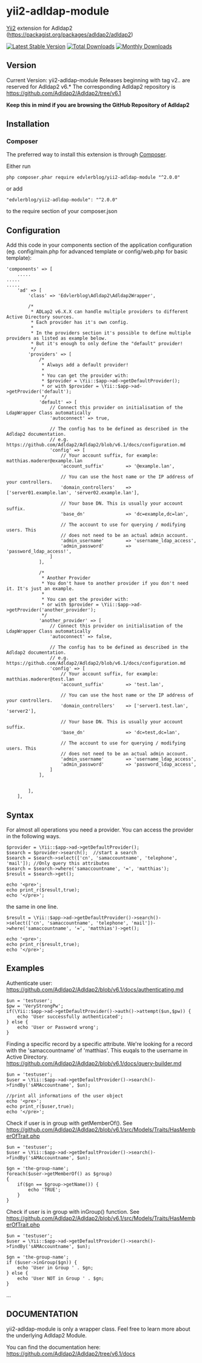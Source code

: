 # yii2-adldap-module

[Yii2](http://www.yiiframework.com) extension for Adldap2 (https://packagist.org/packages/adldap2/adldap2)

[![Latest Stable Version](https://poser.pugx.org/edvlerblog/yii2-adldap-module/v/stable)](https://packagist.org/packages/edvlerblog/yii2-adldap-module)
[![Total Downloads](https://poser.pugx.org/edvlerblog/yii2-adldap-module/downloads)](https://packagist.org/packages/edvlerblog/yii2-adldap-module)
[![Monthly Downloads](https://poser.pugx.org/edvlerblog/yii2-adldap-module/d/monthly)](https://packagist.org/packages/edvlerblog/yii2-adldap-module)

## Version

Current Version:
yii2-adldap-module Releases beginning with tag v2.*.* are reserved for Adldap2 v6.*
The corresponding Adldap2 repository is https://github.com/Adldap2/Adldap2/tree/v6.1

**Keep this in mind if you are browsing the GitHub Repository of Adldap2**


## Installation


### Composer

The preferred way to install this extension is through [Composer](http://getcomposer.org/).

Either run

	php composer.phar require edvlerblog/yii2-adldap-module "^2.0.0"

or add

	"edvlerblog/yii2-adldap-module": "^2.0.0"

to the require section of your composer.json


## Configuration

Add this code in your components section of the application configuration (eg. config/main.php for advanced template or config/web.php for basic template):

    'components' => [
    	.....
	.....
	.....
        'ad' => [
            'class' => 'Edvlerblog\Adldap2\Adldap2Wrapper',
            
            /*
             * ADLap2 v6.X.X can handle multiple providers to different Active Directory sources.
             * Each provider has it's own config.
             * 
             * In the providers section it's possible to define multiple providers as listed as example below.
             * But it's enough to only define the "default" provider!
             */
            'providers' => [
                /*
                 * Always add a default provider!
                 * 
                 * You can get the provider with:
                 * $provider = \Yii::$app->ad->getDefaultProvider();
                 * or with $provider = \Yii::$app->ad->getProvider('default');
                 */
                'default' => [
                    // Connect this provider on initialisation of the LdapWrapper Class automatically
                    'autoconnect' => true,
                    
                    // The config has to be defined as described in the Adldap2 documentation.
                    // e.g. https://github.com/Adldap2/Adldap2/blob/v6.1/docs/configuration.md
                    'config' => [
                        // Your account suffix, for example: matthias.maderer@example.lan
                        'account_suffix'        => '@example.lan',

                        // You can use the host name or the IP address of your controllers.
                        'domain_controllers'    => ['server01.example.lan', 'server02.example.lan'],

                        // Your base DN. This is usually your account suffix.
                        'base_dn'               => 'dc=example,dc=lan',

                        // The account to use for querying / modifying users. This
                        // does not need to be an actual admin account.
                        'admin_username'        => 'username_ldap_access',
                        'admin_password'        => 'password_ldap_access!',
                    ]
                ],
                
                /*
                 * Another Provider
                 * You don't have to another provider if you don't need it. It's just an example.
                 * 
                 * You can get the provider with:
                 * or with $provider = \Yii::$app->ad->getProvider('another_provider');
                 */
                'another_provider' => [
                    // Connect this provider on initialisation of the LdapWrapper Class automatically
                    'autoconnect' => false,
                    
                    // The config has to be defined as described in the Adldap2 documentation.
                    // e.g. https://github.com/Adldap2/Adldap2/blob/v6.1/docs/configuration.md                
                    'config' => [
                        // Your account suffix, for example: matthias.maderer@test.lan
                        'account_suffix'        => 'test.lan',

                        // You can use the host name or the IP address of your controllers.
                        'domain_controllers'    => ['server1.test.lan', 'server2'],

                        // Your base DN. This is usually your account suffix.
                        'base_dn'               => 'dc=test,dc=lan',

                        // The account to use for querying / modifying users. This
                        // does not need to be an actual admin account.
                        'admin_username'        => 'username_ldap_access',
                        'admin_password'        => 'password_ldap_access',
                    ]
                ],
                
                
            ],
        ],
	


## Syntax

For almost all operations you need a provider. You can access the provider in the following ways.

	$provider = \Yii::$app->ad->getDefaultProvider();
	$search = $provider->search();  //start a search
	$search = $search->select(['cn', 'samaccountname', 'telephone', 'mail']); //Only query this attributes
	$search = $search->where('samaccountname', '=', 'matthias');
	$result = $search->get();
	
	echo '<pre>';
	echo print_r($result,true);
	echo '</pre>';	
	
the same in one line.

	$result = \Yii::$app->ad->getDefaultProvider()->search()->select(['cn', 'samaccountname', 'telephone', 'mail'])->where('samaccountname', '=', 'matthias')->get();
	
	echo '<pre>';
	echo print_r($result,true);
	echo '</pre>';	


## Examples

Authenticate user: https://github.com/Adldap2/Adldap2/blob/v6.1/docs/authenticating.md

	$un = 'testuser';
	$pw = 'VeryStrongPw';
	if(\Yii::$app->ad->getDefaultProvider()->auth()->attempt($un,$pw)) {
	    echo 'User successfully authenticated';
	} else {
	    echo 'User or Password wrong';
	}


Finding a specific record by a specific attribute. We're looking for a record with the 'samaccountname' of 'matthias'. This euqals to the username in Active Directory. https://github.com/Adldap2/Adldap2/blob/v6.1/docs/query-builder.md

	$un = 'testuser';
	$user = \Yii::$app->ad->getDefaultProvider()->search()->findBy('sAMAccountname', $un);
	
	//print all informations of the user object
	echo '<pre>';
	echo print_r($user,true);
	echo '</pre>';
	


Check if user is in group with getMemberOf(). See https://github.com/Adldap2/Adldap2/blob/v6.1/src/Models/Traits/HasMemberOfTrait.php

	$un = 'testuser';
	$user = \Yii::$app->ad->getDefaultProvider()->search()->findBy('sAMAccountname', $un);

	$gn = 'the-group-name';
	foreach($user->getMemberOf() as $group)
	{
	    if($gn == $group->getName()) {
	    	echo 'TRUE';
	    }
	}

Check if user is in group with inGroup() function. See https://github.com/Adldap2/Adldap2/blob/v6.1/src/Models/Traits/HasMemberOfTrait.php

	$un = 'testuser';
	$user = \Yii::$app->ad->getDefaultProvider()->search()->findBy('sAMAccountname', $un);

	$gn = 'the-group-name';
	if ($user->inGroup($gn)) {
	    echo 'User in Group ' . $gn;
	} else {
	    echo 'User NOT in Group ' . $gn;
	}

...

## DOCUMENTATION
yii2-adldap-module is only a wrapper class. Feel free to learn more about the underlying Adldap2 Module.

You can find the documentation here: https://github.com/Adldap2/Adldap2/tree/v6.1/docs
